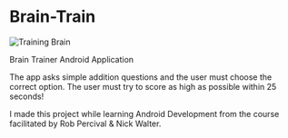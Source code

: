 # Brain-Train
![Training Brain](https://cdn.systweak.com/content/wp/systweakblogsnew/uploads_new/2018/05/Use-These-Apps-To-Train-Your-Brain.jpg)

Brain Trainer Android Application


The app asks simple addition questions and the user must choose the correct option. The user must try to score as high as possible 
within 25 seconds!

I made this project while learning Android Development from the course facilitated by Rob Percival & Nick Walter.
